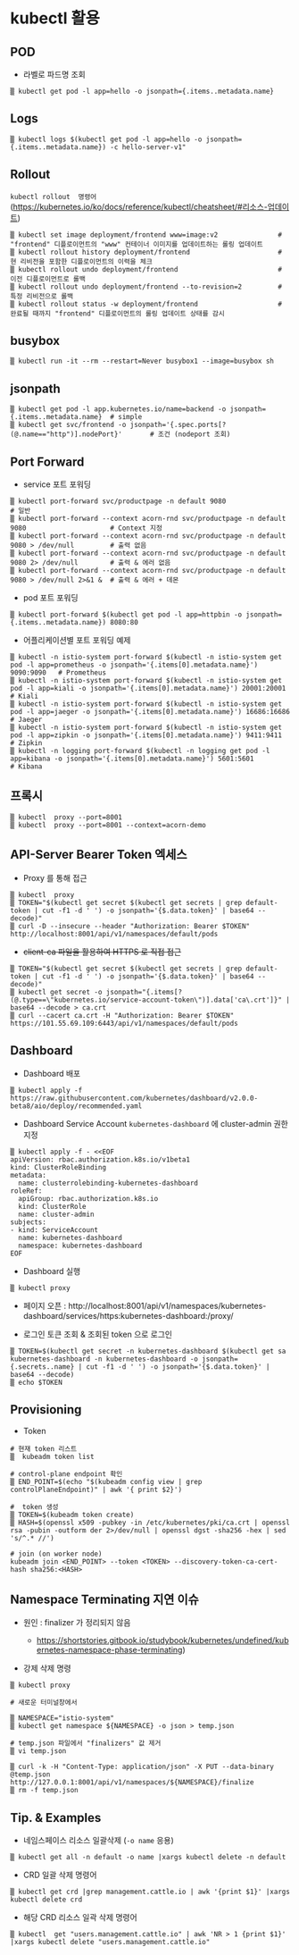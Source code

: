 # kubectl 활용

## POD

* 라벨로 파드명 조회
~~~
▒ kubectl get pod -l app=hello -o jsonpath={.items..metadata.name}
~~~

## Logs

~~~
▒ kubectl logs $(kubectl get pod -l app=hello -o jsonpath={.items..metadata.name}) -c hello-server-v1"
~~~

## Rollout

`kubectl rollout  명령어` (https://kubernetes.io/ko/docs/reference/kubectl/cheatsheet/#리소스-업데이트)


~~~
▒ kubectl set image deployment/frontend www=image:v2               # "frontend" 디플로이먼트의 "www" 컨테이너 이미지를 업데이트하는 롤링 업데이트
▒ kubectl rollout history deployment/frontend                      # 현 리비전을 포함한 디플로이먼트의 이력을 체크 
▒ kubectl rollout undo deployment/frontend                         # 이전 디플로이먼트로 롤백
▒ kubectl rollout undo deployment/frontend --to-revision=2         # 특정 리비전으로 롤백
▒ kubectl rollout status -w deployment/frontend                    # 완료될 때까지 "frontend" 디플로이먼트의 롤링 업데이트 상태를 감시
~~~

## busybox

~~~
▒ kubectl run -it --rm --restart=Never busybox1 --image=busybox sh
~~~

## jsonpath

~~~
▒ kubectl get pod -l app.kubernetes.io/name=backend -o jsonpath={.items..metadata.name}  # simple
▒ kubectl get svc/frontend -o jsonpath='{.spec.ports[?(@.name=="http")].nodePort}'       # 조건 (nodeport 조회)
~~~

## Port Forward

* service 포트 포워딩
~~~
▒ kubectl port-forward svc/productpage -n default 9080                                         # 일반
▒ kubectl port-forward --context acorn-rnd svc/productpage -n default 9080                     # Context 지정
▒ kubectl port-forward --context acorn-rnd svc/productpage -n default 9080 > /dev/null         # 출력 없음
▒ kubectl port-forward --context acorn-rnd svc/productpage -n default 9080 2> /dev/null        # 출력 & 에러 없음
▒ kubectl port-forward --context acorn-rnd svc/productpage -n default 9080 > /dev/null 2>&1 &  # 출력 & 에러 + 데몬
~~~

* pod 포트 포워딩
~~~
▒ kubectl port-forward $(kubectl get pod -l app=httpbin -o jsonpath={.items..metadata.name}) 8080:80
~~~

* 어플리케이션별 포트 포워딩 예제
~~~
▒ kubectl -n istio-system port-forward $(kubectl -n istio-system get pod -l app=prometheus -o jsonpath='{.items[0].metadata.name}') 9090:9090   # Prometheus
▒ kubectl -n istio-system port-forward $(kubectl -n istio-system get pod -l app=kiali -o jsonpath='{.items[0].metadata.name}') 20001:20001      # Kiali
▒ kubectl -n istio-system port-forward $(kubectl -n istio-system get pod -l app=jaeger -o jsonpath='{.items[0].metadata.name}') 16686:16686     # Jaeger
▒ kubectl -n istio-system port-forward $(kubectl -n istio-system get pod -l app=zipkin -o jsonpath='{.items[0].metadata.name}') 9411:9411       # Zipkin
▒ kubectl -n logging port-forward $(kubectl -n logging get pod -l app=kibana -o jsonpath='{.items[0].metadata.name}') 5601:5601                 # Kibana
~~~

## 프록시

~~~
▒ kubectl  proxy --port=8001
▒ kubectl  proxy --port=8001 --context=acorn-demo
~~~

## API-Server Bearer Token 엑세스

* Proxy 를 통해 접근

~~~
▒ kubectl  proxy
▒ TOKEN="$(kubectl get secret $(kubectl get secrets | grep default-token | cut -f1 -d ' ') -o jsonpath='{$.data.token}' | base64 --decode)"
▒ curl -D --insecure --header "Authorization: Bearer $TOKEN" http://localhost:8001/api/v1/namespaces/default/pods
~~~


* ~~client-ca 파일을 활용하여 HTTPS 로 직접 접근~~
~~~
▒ TOKEN="$(kubectl get secret $(kubectl get secrets | grep default-token | cut -f1 -d ' ') -o jsonpath='{$.data.token}' | base64 --decode)"
▒ kubectl get secret -o jsonpath="{.items[?(@.type==\"kubernetes.io/service-account-token\")].data['ca\.crt']}" | base64 --decode > ca.crt
▒ curl --cacert ca.crt -H "Authorization: Bearer $TOKEN" https://101.55.69.109:6443/api/v1/namespaces/default/pods
~~~

## Dashboard

* Dashboard 배포

~~~
▒ kubectl apply -f https://raw.githubusercontent.com/kubernetes/dashboard/v2.0.0-beta8/aio/deploy/recommended.yaml
~~~

* Dashboard Service Account `kubernetes-dashboard` 에 cluster-admin 권한 지정

~~~
▒ kubectl apply -f - <<EOF
apiVersion: rbac.authorization.k8s.io/v1beta1
kind: ClusterRoleBinding
metadata:
  name: clusterrolebinding-kubernetes-dashboard
roleRef:
  apiGroup: rbac.authorization.k8s.io
  kind: ClusterRole
  name: cluster-admin
subjects:
- kind: ServiceAccount
  name: kubernetes-dashboard
  namespace: kubernetes-dashboard
EOF
~~~

* Dashboard 실행

~~~
▒ kubectl proxy
~~~

* 페이지 오픈 : http://localhost:8001/api/v1/namespaces/kubernetes-dashboard/services/https:kubernetes-dashboard:/proxy/ 

* 로그인 토큰 조회 & 조회된 token 으로 로그인

~~~
▒ TOKEN=$(kubectl get secret -n kubernetes-dashboard $(kubectl get sa kubernetes-dashboard -n kubernetes-dashboard -o jsonpath={.secrets..name} | cut -f1 -d ' ') -o jsonpath='{$.data.token}' | base64 --decode)
▒ echo $TOKEN
~~~

## Provisioning

* Token
~~~
# 현재 token 리스트
▒  kubeadm token list 

# control-plane endpoint 확인
▒ END_POINT=$(echo "$(kubeadm config view | grep controlPlaneEndpoint)" | awk '{ print $2}')

#  token 생성
▒ TOKEN=$(kubeadm token create)
▒ HASH=$(openssl x509 -pubkey -in /etc/kubernetes/pki/ca.crt | openssl rsa -pubin -outform der 2>/dev/null | openssl dgst -sha256 -hex | sed 's/^.* //')

# join (on worker node)
kubeadm join <END_POINT> --token <TOKEN> --discovery-token-ca-cert-hash sha256:<HASH>
~~~

## Namespace Terminating 지연 이슈

* 원인 : finalizer 가 정리되지 않음 
  * https://shortstories.gitbook.io/studybook/kubernetes/undefined/kubernetes-namespace-phase-terminating)

* 강제 삭제 명령
```
▒ kubectl proxy

# 새로운 터미널창에서

▒ NAMESPACE="istio-system"
▒ kubectl get namespace ${NAMESPACE} -o json > temp.json

# temp.json 파일에서 "finalizers" 값 제거
▒ vi temp.json

▒ curl -k -H "Content-Type: application/json" -X PUT --data-binary @temp.json http://127.0.0.1:8001/api/v1/namespaces/${NAMESPACE}/finalize
▒ rm -f temp.json
```

## Tip. & Examples

* 네임스페이스 리소스 일괄삭제 (`-o name` 응용)

```
▒ kubectl get all -n default -o name |xargs kubectl delete -n default
```

* CRD 일괄 삭제 명령어

```
▒ kubectl get crd |grep management.cattle.io | awk '{print $1}' |xargs kubectl delete crd
```

* 해당 CRD 리소스 일곽 삭제 명령어
```
▒ kubectl  get "users.management.cattle.io" | awk 'NR > 1 {print $1}' |xargs kubectl delete "users.management.cattle.io"
```